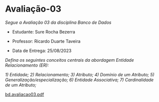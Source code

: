 # Avaliação-03

*Segue a Avaliação 03 da disciplina Banco de Dados*

* Estudante: Sure Rocha Bezerra 

* Professor: Ricardo Duarte Taveira

* Data de Entrega: 25/08/2023

*Defina os seguintes conceitos centrais da abordagem Entidade Relacionamento (ER):*

*1) Entidade;*
*2) Relacionamento;*
*3) Atributo;*
*4) Domínio de um Atributo;*
*5) Generalização/especialização;*
*6) Entidade Associativa;*
*7) Cardinalidade de um Atributo;*

[bd.avaliacao03.pdf](https://github.com/surerocha/bd-p4-info/files/12444265/bd.avaliacao03.pdf)


